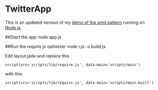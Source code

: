 TwitterApp
==========

This is an updated version of my [demo of the amd pattern](https://github.com/danne567/amd.pattern) running on [Node.js](http://nodejs.org/).

##Start the app
    node app.js

##Run the require.js optimizer
    node r.js -o build.js

Edit layout.jade and replace this

    script(src='scripts/lib/require.js', data-main='scripts/main')

with this

    script(src='scripts/lib/require.js', data-main='scripts/main-built')
